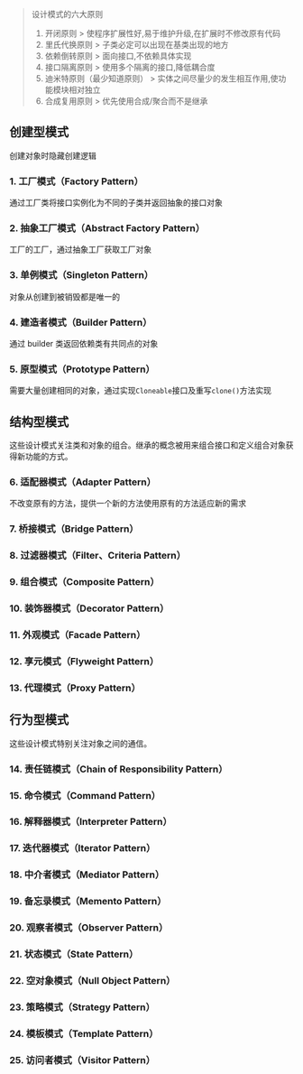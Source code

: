 > 设计模式的六大原则
>
> 1. 开闭原则
     > 使程序扩展性好,易于维护升级,在扩展时不修改原有代码
> 2. 里氏代换原则
     > 子类必定可以出现在基类出现的地方
> 3. 依赖倒转原则
     > 面向接口,不依赖具体实现
> 4. 接口隔离原则
     > 使用多个隔离的接口,降低耦合度
> 5. 迪米特原则（最少知道原则）
     > 实体之间尽量少的发生相互作用,使功能模块相对独立
> 6. 合成复用原则
     > 优先使用合成/聚合而不是继承

## 创建型模式

创建对象时隐藏创建逻辑

### 1. 工厂模式（Factory Pattern）

通过工厂类将接口实例化为不同的子类并返回抽象的接口对象

### 2. 抽象工厂模式（Abstract Factory Pattern）

工厂的工厂，通过抽象工厂获取工厂对象

### 3. 单例模式（Singleton Pattern）

对象从创建到被销毁都是唯一的

### 4. 建造者模式（Builder Pattern）

通过 builder 类返回依赖类有共同点的对象

### 5. 原型模式（Prototype Pattern）

需要大量创建相同的对象，通过实现`Cloneable`接口及重写`clone()`方法实现

## 结构型模式

这些设计模式关注类和对象的组合。继承的概念被用来组合接口和定义组合对象获得新功能的方式。

### 6. 适配器模式（Adapter Pattern）

不改变原有的方法，提供一个新的方法使用原有的方法适应新的需求

### 7. 桥接模式（Bridge Pattern）

### 8. 过滤器模式（Filter、Criteria Pattern）

### 9. 组合模式（Composite Pattern）

### 10. 装饰器模式（Decorator Pattern）

### 11. 外观模式（Facade Pattern）

### 12. 享元模式（Flyweight Pattern）

### 13. 代理模式（Proxy Pattern）

## 行为型模式

这些设计模式特别关注对象之间的通信。

### 14. 责任链模式（Chain of Responsibility Pattern）

### 15. 命令模式（Command Pattern）

### 16. 解释器模式（Interpreter Pattern）

### 17. 迭代器模式（Iterator Pattern）

### 18. 中介者模式（Mediator Pattern）

### 19. 备忘录模式（Memento Pattern）

### 20. 观察者模式（Observer Pattern）

### 21. 状态模式（State Pattern）

### 22. 空对象模式（Null Object Pattern）

### 23. 策略模式（Strategy Pattern）

### 24. 模板模式（Template Pattern）

### 25. 访问者模式（Visitor Pattern）
